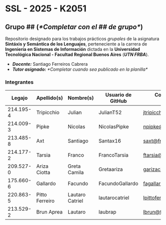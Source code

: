 # SSL - 2025 - K2051
## Grupo \## (*\*Completar con el \## de grupo\**)

Repositorio designado para los trabajos prácticos *grupales* de la asignatura
**Sintáxis y Semántica de los Lenguajes**,
perteneciente a la carrera de **Ingeniería en Sistemas de Información** dictada en la
**Universidad Tecnológica Nacional - Facultad Regional Buenos Aires** (***UTN FRBA***).

- ***Docente:*** Santiago Ferreiros Cabrera
- ***Tutor asignado:*** *\*Completar cuando sea publicado en la planilla\**

### Integrantes
| Legajo    | Apellido(s)    | Nombre(s)       | Usuario de GitHub                      | Correo electrónico institucional       |
| --------- | -------------- | --------------- | -------------------------------------- | -------------------------------------- |
| 214.195-4 | Tripicchio     | Julian          | JulianT52                              | jtripicchio@fraba.utn.edu.ar           |
| 214.009-3 | Pipke          | Nicolas         | NicolasPipke                           | npipke@frba.utn.edu.ar                 |
| 213.485-8 | Axt            | Santiago        | Santax16                               | saxt@frba.utn.edu.ar                   |
| 214.177-2 | Tarsia         | Franco          | FrancoTarsia                           | ftarsia@frba.utn.edu.ar                |
| 209.527-0 | Ariza Ciotta   | Greta Camila    | Gretaariza                             | garizaciotta@frba.utn.edu.ar           |
| 175.660-6 | Gallardo       | Facundo         | FacundoGallardo                        | fagallardo@frba.tun.edu.ar             |
| 220.863-5 | Pitto Ferreiro | Lautaro Catriel | lautarocatriel                         | lpittoferreiro@frba.utn.edu.ar         |
| 213.529-2 | Brun Aprea     | Lautaro         | laubrap                                | lbrun@frba.utn.edu.ar                  |
